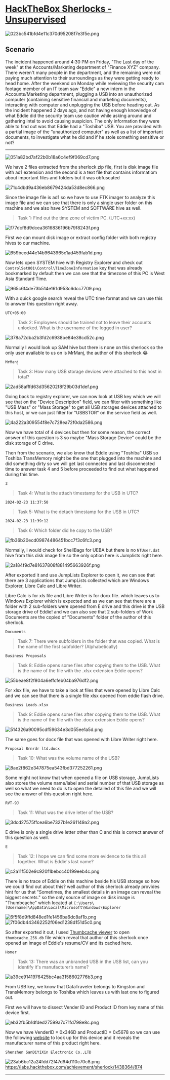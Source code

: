 # [HackTheBox Sherlocks - Unsupervised](https://app.hackthebox.com/sherlocks/Unsupervised)
![023bc541bfd4e11c370d95208f7e3f5e.png](..//resources/023bc541bfd4e11c370d95208f7e3f5e.png)
## Scenario
The incident happened around 4:30 PM on Friday, "The Last day of the week" at the Accounts/Marketing department of "Finance XYZ" company. There weren't many people in the department, and the remaining were not paying much attention to their surroundings as they were getting ready to head home. After the weekend on Monday while reviewing the security cam footage member of an IT team saw "Eddie" a new intern in the Accounts/Marketing department, plugging a USB into an unauthorized computer (containing sensitive financial and marketing documents), interacting with computer and unplugging the USB before heading out. As the incident happened 2 days ago, and not having enough knowledge of what Eddie did the security team use caution while asking around and gathering intel to avoid causing suspicion. The only information they were able to find out was that Eddie had a "Toshiba" USB. You are provided with a partial image of the “unauthorized computer" as well as a list of important documents, to investigate what he did and if he stole something sensitive or not?

* * *

![051a82bd7af22b0b18a6c4ef9f069cd7.png](..//resources/051a82bd7af22b0b18a6c4ef9f069cd7.png)

We have 2 files extracted from the sherlock zip file, first is disk image file with ad1 extension and the second is a text file that contains informatiom about important files and folders but it was obfuscated

![71c4dbd9a436eb8679424da53d8ec866.png](..//resources/71c4dbd9a436eb8679424da53d8ec866.png)

Since the image file is ad1 so we have to use FTK imager to analyze this image file and we can see that there is only a single user folder on this machine and we also have SYSTEM and SOFTWARE hive as well.

>Task 1: Find out the time zone of victim PC. (UTC+xx:xx)

![f77dcf8d9dcea3616836196b79f8243f.png](..//resources/f77dcf8d9dcea3616836196b79f8243f.png)

First we can mount disk image or extract config folder with both registry hives to our machine.

![659bced44e14b9643965c1ad459fab1d.png](..//resources/659bced44e14b9643965c1ad459fab1d.png)

Now lets open SYSTEM hive with Registry Explorer and check out `ControlSet001\Control\TimeZoneInformation` key that was already bookmarked by default then we can see that the timezone of this PC is West Asia Standard Time.

![965c6f4de73b514e161d953c6dcc7709.png](..//resources/965c6f4de73b514e161d953c6dcc7709.png)

With a quick google search reveal the UTC time format and we can use this to answer this question right away.

```
UTC+05:00
```

>Task 2: Employees should be trained not to leave their accounts unlocked. What is the username of the logged in user?

![378a72dba2b3fd2c6938be84e38cd52c.png](..//resources/378a72dba2b3fd2c6938be84e38cd52c.png)

Normally I would look up SAM hive but there is none on this sherlock so the only user available to us on is MrManj, the author of this sherlock 😂

```
MrManj
```

>Task 3: How many USB storage devices were attached to this host in total?

![2ad58afffd63d356202f8f29b03d1def.png](..//resources/2ad58afffd63d356202f8f29b03d1def.png)

Going back to registry explorer, we can now look at USB key which we will see that on the "Device Description" field, we can filter with something like "USB Mass" or "Mass Storage" to get all USB storages devices attached to this host, or we can just filter for "USBSTOR" on the service field as well.

![4a222a309554f8e7c728ea72f0da2586.png](..//resources/4a222a309554f8e7c728ea72f0da2586.png)

Now we have total of 4 devices but then for some reason, the correct answer of this question is 3 so maybe "Mass Storage Device" could be the disk storage of C drive.

Then from the scenario, we also know that Eddie using "Toshiba" USB so Toshiba TransMemory might be the one that plugged into the machine and did something dirty so we will get last connected and last disconnected time to answer task 4 and 5 before proceeded to find out what happened during this time.

```
3
```

>Task 4: What is the attach timestamp for the USB in UTC?
```
2024-02-23 11:37:50
```

>Task 5: What is the detach timestamp for the USB in UTC?
```
2024-02-23 11:39:12
```

>Task 6: Which folder did he copy to the USB?

![fb36b20ecd09874486451bcc7f3c6fc3.png](..//resources/fb36b20ecd09874486451bcc7f3c6fc3.png)

Normally, I would check for ShellBags for UEBA but there is no `NTUser.dat` hive from this disk image file so the only option here is Jumplists right here.

![2a184f9d7e81637808f881495663926f.png](..//resources/2a184f9d7e81637808f881495663926f.png)

After exported it and use JumpLists Explorer to open it, we can see that there are 3 applications that JumpLists collected which are Windows Explorer, Libre Calc and Libre Writer.

Libre Calc is for xls file and Libre Writer is for docx file. which leaves us to Windows Explorer which is expected and as we can see that there are a folder with 2 sub-folders were opened from E drive and this drive is the USB storage drive of Eddie! and we can also see that 2 sub-folders of Work Documents are the copied of "Documents" folder of the author of this sherlock.

```
Documents
```

>Task 7: There were subfolders in the folder that was copied. What is the name of the first subfolder? (Alphabetically)
```
Business Proposals
```

>Task 8: Eddie opens some files after copying them to the USB. What is the name of the file with the .xlsx extension Eddie opens?

![55beae8f2f804a6effcfeb04ba976df2.png](..//resources/55beae8f2f804a6effcfeb04ba976df2.png)

For xlsx file, we have to take a look at files that were opened by Libre Calc and we can see that there is a single file xlsx opened from eddie flash drive.

```
Business Leads.xlsx
```

>Task 9: Eddie opens some files after copying them to the USB. What is the name of the file with the .docx extension Eddie opens?

![514326a90095cdf59634e3d055ee1a5d.png](..//resources/514326a90095cdf59634e3d055ee1a5d.png)

The same goes for docx file that was opened with Libre Writer right here.

```
Proposal Brnrdr ltd.docx
```

>Task 10: What was the volume name of the USB?

![8ae2f862e347875ea543fbd377252261.png](..//resources/8ae2f862e347875ea543fbd377252261.png)

Some might not know that when opened a file on USB storage, JumpLists also stores the volume name/label and serial number of that USB storage as well so what we need to do is to open the detailed of this file and we will see the answer of this question right here.

```
RVT-9J
```

>Task 11: What was the drive letter of the USB?

![3dcd27575ffcea6be7327b1e261149a2.png](..//resources/3dcd27575ffcea6be7327b1e261149a2.png)

E drive is only a single drive letter other than C and this is correct answer of this question as well.

```
E
```

>Task 12: I hope we can find some more evidence to tie this all together. What is Eddie's last name?

![c2a11f502e9c920f1bebcc40199eeb4c.png](..//resources/c2a11f502e9c920f1bebcc40199eeb4c.png)

There is no trace of Eddie on this machine beside his USB storage so how we could find out about this? well author of this sherlock already provides hint for us that "Sometimes, the smallest details in an image can reveal the biggest secrets." so the only source of image on disk image is "Thumbcache" which located at `C:\Users\[Username]\AppData\Local\Microsoft\Windows\Explorer`

![6f5f8d9ffd848ed1fe1456ba6dc8af1b.png](..//resources/6f5f8d9ffd848ed1fe1456ba6dc8af1b.png)
![7f06db443462252f06ed1238d151d5c0.png](..//resources/7f06db443462252f06ed1238d151d5c0.png)

So after exported it out, I used [Thumbcache viewer](https://thumbcacheviewer.github.io/) to open `thumbcache_256.db` file which reveal that author of this sherlock once opened an image of Eddie's resume/CV and its cached here.

```
Homer
```

>Task 13: There was an unbranded USB in the USB list, can you identify it's manufacturer’s name?

![a39ce9141976425bc4aa3158602776b3.png](..//resources/a39ce9141976425bc4aa3158602776b3.png)

From USB key, we know that DataTraveler belongs to Kingston and TransMemory belongs to Toshiba which leaves us with last one to figured out.

First we will have to dissect Vender ID and Product ID from key name of this device first.

![eb32fb5b1dfded27599a7c71fd798e8c.png](..//resources/eb32fb5b1dfded27599a7c71fd798e8c.png)

Now we have VenderID = 0x346D and ProductID = 0x5678 so we can use the following [website](https://the-sz.com/products/usbid/index.php?v=0x346D&p=0x5678&n=) to look up for this device and it reveals the manufacturer name of this product right here.

```
Shenzhen SanDiYiXin Electronic Co.,LTD
```

![23ab6bc12a24fdd72f47d94d110c70c8.png](..//resources/23ab6bc12a24fdd72f47d94d110c70c8.png)
https://labs.hackthebox.com/achievement/sherlock/1438364/874
* * *
